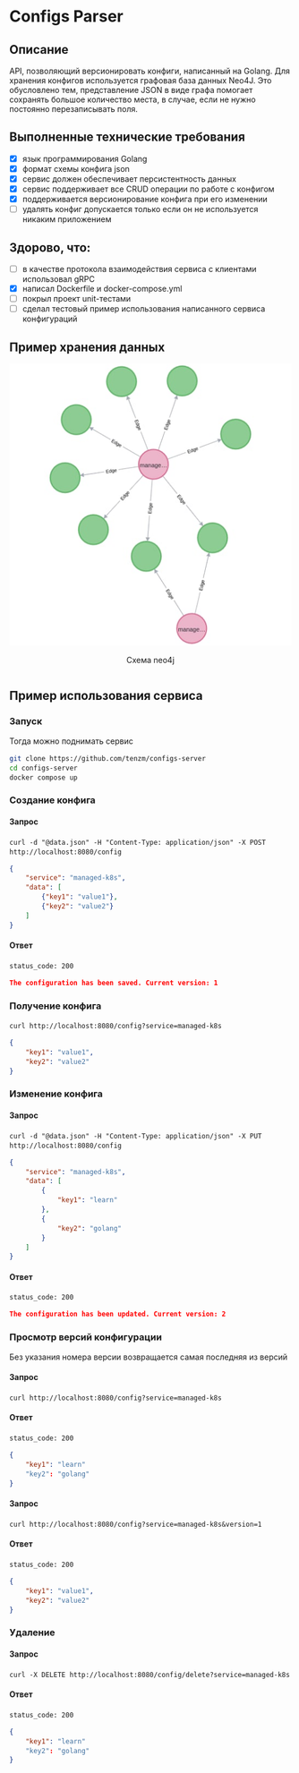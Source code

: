 # Configs Parser

## Описание

API, позволяющий версионировать конфиги, написанный на Golang. Для хранения конфигов используется графовая база данных Neo4J. Это обусловлено тем, представление JSON в виде графа помогает сохранять большое количество места, в случае, если не нужно постоянно перезаписывать поля. 

## Выполненные технические требования
- [x] язык программирования Golang
- [x] формат схемы конфига json
- [x] сервис должен обеспечивает персистентность данных
- [x] сервис поддерживает все CRUD операции по работе с конфигом
- [x] поддерживается версионирование конфига при его изменении
- [ ] удалять конфиг допускается только если он не используется никаким приложением

## Здорово, что:
- [ ] в качестве протокола взаимодействия сервиса с клиентами использовал gRPC
- [x] написал Dockerfile и docker-compose.yml
- [ ] покрыл проект unit-тестами
- [ ] сделал тестовый пример использования написанного сервиса конфигураций

## Пример хранения данных

<div style="display:flex; justify-content:center">
  <div>
    <img src="docs/imgs/graph.jpg" />
    <p align="center">Схема neo4j</p>
  </div>
</div>  

## Пример использования сервиса

### Запуск

Тогда можно поднимать сервис

```bash
git clone https://github.com/tenzm/configs-server
cd configs-server
docker compose up
```


### Создание конфига

#### **Запрос**

`curl -d "@data.json" -H "Content-Type: application/json" -X POST http://localhost:8080/config`

```json
{
    "service": "managed-k8s",
    "data": [
        {"key1": "value1"},
        {"key2": "value2"}
    ]
}
```

#### **Ответ**

`status_code: 200`

```json
The configuration has been saved. Current version: 1
```

### Получение конфига

`curl http://localhost:8080/config?service=managed-k8s`

```json
{
    "key1": "value1", 
    "key2": "value2"
}
```

### Изменение конфига

#### **Запрос**
`curl -d "@data.json" -H "Content-Type: application/json" -X PUT http://localhost:8080/config`

```json
{
    "service": "managed-k8s",
    "data": [
        {
            "key1": "learn"
        },
        {
            "key2": "golang"
        }
    ]
}
```

#### **Ответ**

`status_code: 200`

```json
The configuration has been updated. Current version: 2
```

### Просмотр версий конфигурации

Без указания номера версии возвращается самая последняя из версий

#### **Запрос**

`curl http://localhost:8080/config?service=managed-k8s`

#### **Ответ**

`status_code: 200`

```json
{
    "key1": "learn"
    "key2": "golang"
}
```

#### **Запрос**

`curl http://localhost:8080/config?service=managed-k8s&version=1`

#### **Ответ**

`status_code: 200`

```json
{
    "key1": "value1", 
    "key2": "value2"
}
```


### Удаление

#### **Запрос**

`curl -X DELETE http://localhost:8080/config/delete?service=managed-k8s`

#### **Ответ**

`status_code: 200`

```json
{
    "key1": "learn"
    "key2": "golang"
}
```